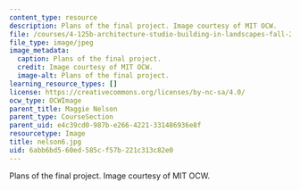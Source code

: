 ```yaml
---
content_type: resource
description: Plans of the final project. Image courtesy of MIT OCW.
file: /courses/4-125b-architecture-studio-building-in-landscapes-fall-2005/6abb6bd560ed585cf57b221c313c82e0_nelson6.jpg
file_type: image/jpeg
image_metadata:
  caption: Plans of the final project.
  credit: Image courtesy of MIT OCW.
  image-alt: Plans of the final project.
learning_resource_types: []
license: https://creativecommons.org/licenses/by-nc-sa/4.0/
ocw_type: OCWImage
parent_title: Maggie Nelson
parent_type: CourseSection
parent_uid: e4c39cd0-987b-e266-4221-331486936e8f
resourcetype: Image
title: nelson6.jpg
uid: 6abb6bd5-60ed-585c-f57b-221c313c82e0
---
```

Plans of the final project. Image courtesy of MIT OCW.